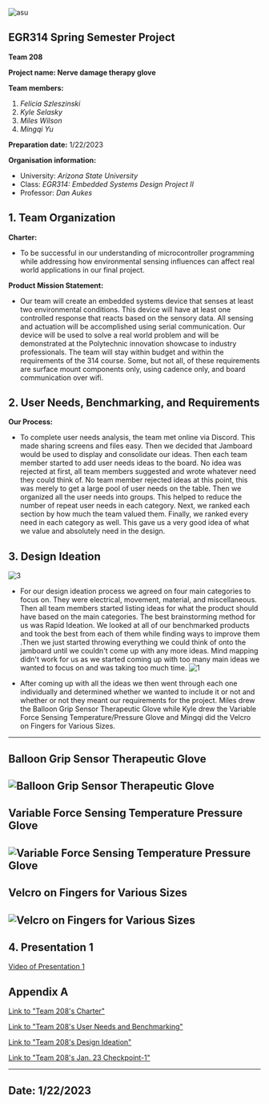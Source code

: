 ![asu](https://user-images.githubusercontent.com/122709159/213967775-f1117c93-3efb-41ed-b1aa-34e423750c9c.png)

## EGR314 Spring Semester Project
 
**Team 208**

**Project name: Nerve damage therapy glove**

**Team members:**

1. _Felicia Szleszinski_
2. _Kyle Selasky_
3. _Miles Wilson_
4. _Mingqi Yu_

**Preparation date:** 1/22/2023 

**Organisation information:**

* University: _Arizona State University_ 
* Class: _EGR314: Embedded Systems Design Project II_
* Professor: _Dan Aukes_

## 1. Team Organization

**Charter:**
* To be successful in our understanding of microcontroller programming while addressing how environmental sensing influences can affect real world applications in our final project.

**Product Mission Statement:**
* Our team will create an embedded systems device that senses at least two environmental conditions. This device will have at least one controlled response that reacts based on the sensory data. All sensing and actuation will be accomplished using serial communication. Our device will be used to solve a real world problem and will be demonstrated at the Polytechnic innovation showcase to industry professionals. The team will stay within budget and within the requirements of the 314 course. Some, but not all, of these requirements are surface mount components only, using cadence only, and board communication over wifi.


## 2. User Needs, Benchmarking, and Requirements
**Our Process:**
* To complete user needs analysis, the team met online via Discord. This made sharing screens and files easy. Then we decided that Jamboard would be used to display and consolidate our ideas. Then each team member started to add user needs ideas to the board. No idea was rejected at first, all team members suggested and wrote whatever need they could think of. No team member rejected ideas at this point, this was merely to get a large pool of user needs on the table. Then we organized all the user needs into groups. This helped to reduce the number of repeat user needs in each category. Next, we ranked each section by how much the team valued them. Finally, we ranked every need in each category as well. This gave us a very good idea of what we value and absolutely need in the design. 


## 3. Design Ideation

![3](https://user-images.githubusercontent.com/122709159/213966327-d724d5fc-da0b-442a-a4be-13c727f222c8.png)

* For our design ideation process we agreed on four main categories to focus on. They were electrical, movement, material, and miscellaneous. Then all team members started listing ideas for what the product should have based on the main categories. The best brainstorming method for us was Rapid Ideation. We looked at all of our benchmarked products and took the best from each of them while finding ways to improve them .Then we just started throwing everything we could think of onto the jamboard until we couldn't come up with any more ideas. Mind mapping didn't work for us as we started coming up with too many main ideas we wanted to focus on and was taking too much time. 
![1](https://user-images.githubusercontent.com/122709159/213965963-f8247255-c0f5-45f7-b8b9-de3b4387599c.png) 

* After coming up with all the ideas we then went through each one individually and determined whether we wanted to include it or not and whether or not they meant our requirements for the project. Miles drew the Balloon Grip Sensor Therapeutic Glove while Kyle drew the Variable Force Sensing Temperature/Pressure Glove and Mingqi did the Velcro on Fingers for Various Sizes.

---
**Balloon Grip Sensor Therapeutic Glove**
---
![Balloon Grip Sensor Therapeutic Glove](https://user-images.githubusercontent.com/122709159/213966462-f60028a3-5916-4f63-95ae-82ab78ccc513.png)
---
**Variable Force Sensing Temperature Pressure Glove**
---
![Variable Force Sensing Temperature Pressure Glove](https://user-images.githubusercontent.com/122709159/213966564-2cba5767-babe-4e55-85ea-b9585db0051f.png)
--- 
**Velcro on Fingers for Various Sizes**
---
![Velcro on Fingers for Various Sizes](https://user-images.githubusercontent.com/122709159/213966611-4041dacc-41a9-4ff9-aeaa-34a482402d6a.jpg)
---

## 4. Presentation 1

[Video of Presentation 1](https://embedded-systems-design.bitbucket.io/314/314-team-06-checkpoint-1/)
 
## Appendix A

[Link to "Team 208's Charter"](https://docs.google.com/document/d/1KnbiiMYb2K0HKReNCJJwkJIaMzlF_pRPQoaXfeS1aX0/edit?usp=sharing)

[Link to "Team 208's User Needs and Benchmarking"](https://docs.google.com/document/d/1yNhMk36OD9xKp0WGD0XdSZ_GKACv3c8gfcodrc5hSE0/edit?usp=sharing)

[Link to "Team 208's Design Ideation"](https://docs.google.com/document/d/1rwlRUkhHN8_KuPjEGyNR5eVbSKwuBbHuJvOcQV-REok/edit?usp=sharing)

[Link to "Team 208's Jan. 23 Checkpoint-1"](https://docs.google.com/presentation/d/1hgJn6WouZ5ktR1tikmxeMw9MUZq5OlJOVkCAVtTWgRQ/edit?usp=sharing)

---
Date: 1/22/2023 
---

